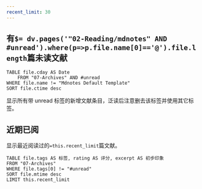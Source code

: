 ```yaml
---
recent_limit: 30
---
```


## 有`$= dv.pages('"02-Reading/mdnotes" AND #unread').where(p=>p.file.name[0]=='@').file.length`篇未读文献

```dataview
TABLE file.cday AS Date
	FROM "07-Archives" AND #unread
WHERE file.name != "Mdnotes Default Template"
SORT file.ctime desc
```

显示所有带 unread 标签的新增文献条目，泛读后注意删去该标签并使用其它标签。


## 近期已阅
显示最近阅读过的`=this.recent_limit`篇文献。

```dataview
TABLE file.tags AS 标签, rating AS 评分, excerpt AS 初步印象
FROM "07-Archives"
WHERE file.tags[0] != "#unread"
SORT file.mtime desc
LIMIT this.recent_limit
```


